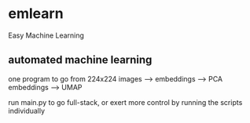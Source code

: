 # emlearn
Easy Machine Learning

## automated machine learning
one program to go from 224x224 images --> embeddings --> PCA embeddings --> UMAP

run main.py to go full-stack, or exert more control by running the scripts individually
